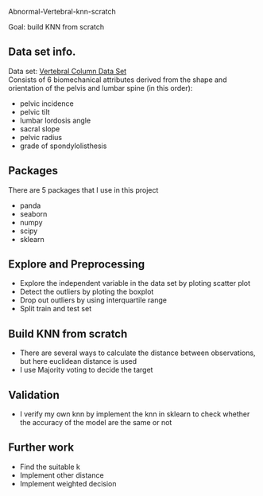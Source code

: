 Abnormal-Vertebral-knn-scratch
  
Goal: build KNN from scratch

## Data set info.
Data set: [Vertebral Column Data Set](https://archive.ics.uci.edu/ml/datasets/vertebral+column#)<br />
Consists of 6 biomechanical attributes derived from the shape and orientation of the pelvis and lumbar spine (in this order):
* pelvic incidence
* pelvic tilt
* lumbar lordosis angle
* sacral slope
* pelvic radius
* grade of spondylolisthesis<br />

## Packages
There are 5 packages that I use in this project
* panda
* seaborn
* numpy
* scipy
* sklearn

## Explore and Preprocessing
*  Explore the independent variable in the data set by ploting scatter plot
*  Detect the outliers by ploting the boxplot
*  Drop out outliers by using interquartile range 
*  Split train and test set

## Build KNN from scratch
* There are several ways to calculate the distance between observations, but here euclidean distance is used
* I use Majority voting to decide the target

## Validation 
* I verify my own knn by implement the knn in sklearn to check whether the accuracy of the model are the same or not

## Further work
* Find the suitable k
* Implement other distance
* Implement weighted decision


